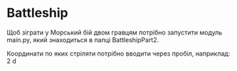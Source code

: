 # Battleship
Щоб зіграти у Морський бій двом гравцям потрібно запустити модуль main.py, який знаходиться в папці BattleshipPart2.

Координати по яких стріляти потрібно вводити через пробіл, наприклад: 2 d
